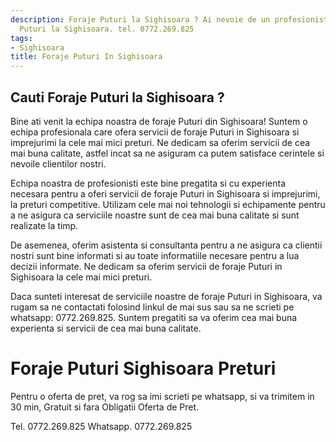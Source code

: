 ```yaml
---
description: Foraje Puturi la Sighisoara ? Ai nevoie de un profesionist in Foraje
  Puturi la Sighisoara. tel. 0772.269.825
tags:
- Sighisoara
title: Foraje Puturi In Sighisoara
---
```



## Cauti Foraje Puturi la Sighisoara ?


Bine ati venit la echipa noastra de foraje Puturi din Sighisoara! Suntem o echipa profesionala care ofera servicii de foraje Puturi in Sighisoara si imprejurimi la cele mai mici preturi. Ne dedicam sa oferim servicii de cea mai buna calitate, astfel incat sa ne asiguram ca putem satisface cerintele si nevoile clientilor nostri.

Echipa noastra de profesionisti este bine pregatita si cu experienta necesara pentru a oferi servicii de foraje Puturi in Sighisoara si imprejurimi, la preturi competitive. Utilizam cele mai noi tehnologii si echipamente pentru a ne asigura ca serviciile noastre sunt de cea mai buna calitate si sunt realizate la timp.

De asemenea, oferim asistenta si consultanta pentru a ne asigura ca clientii nostri sunt bine informati si au toate informatiile necesare pentru a lua decizii informate. Ne dedicam sa oferim servicii de foraje Puturi in Sighisoara la cele mai mici preturi.

Daca sunteti interesat de serviciile noastre de foraje Puturi in Sighisoara, va rugam sa ne contactati folosind linkul de mai sus sau sa ne scrieti pe whatsapp: 0772.269.825. Suntem pregatiti sa va oferim cea mai buna experienta si servicii de cea mai buna calitate.

# Foraje Puturi Sighisoara Preturi
Pentru o oferta de pret, va rog sa imi scrieti pe whatsapp, si va trimitem in 30 min, Gratuit si fara Obligatii Oferta de Pret.

Tel. 0772.269.825
Whatsapp. 0772.269.825